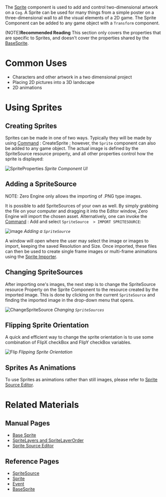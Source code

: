 The [Sprite](https://github.com/zeroengineteam/ZeroDocs/blob/master/zero_editor_documentation/code_reference/class_reference/Sprite.markdown) component is used to add and control two-dimensional artwork on a `Cog`. A Sprite can be used for many things from a simple poster on a three-dimensional wall to all the visual elements of a 2D game. The Sprite Component can be added to any game object with a `Transform` component.

(NOTE)**Recommended Reading** This section only covers the properties that are specific to Sprites, and doesn't cover the properties shared by the [BaseSprite](https://github.com/zeroengineteam/ZeroDocs/blob/master/zero_editor_documentation/code_reference/class_reference/BaseSprite.markdown).
 # Common Uses

 - Characters and other artwork in a two dimensional project
 - Placing 2D pictures into a 3D landscape
 - 2D animations 

 # Using Sprites
 ## Creating Sprites
Sprites can be made in one of two ways. Typically they will be made by using [Command](https://github.com/zeroengineteam/ZeroDocs/blob/master/zero_editor_documentation/ZeroManual/Editor/EditorCommands/Commands.markdown) : CreateSprite ; however, the `Sprite` component can also be added to any game object.  The actual image is defined by the SpriteSource resource property, and all other properties control how the sprite is displayed:



![SpriteProperties](https://media.githubusercontent.com/media/zeroengineteam/ZeroFiles/master/doc_files/47784.png) *Sprite Component UI*


 ## Adding a SpriteSource
NOTE: Zero Engine only allows the importing of .PNG type images.

It is possible to add SpriteSources of your own as well. By simply grabbing the file on your computer and dragging it into the Editor window, Zero Engine will import the chosen asset. Alternatively, one can invoke the [Command](https://github.com/zeroengineteam/ZeroDocs/blob/master/zero_editor_documentation/ZeroManual/Editor/EditorCommands/Commands.markdown) : Add  and select `SpriteSource  > IMPORT SPRITESOURCE`:



![image](https://media.githubusercontent.com/media/zeroengineteam/ZeroFiles/master/doc_files/45986.png) *Adding a `SpriteSource`*


A window will open where the user may select the image or images to import, keeping the saved Resolution and Size. Once imported, these files can then be used to create single frame images or multi-frame animations using the [Sprite Importer](https://github.com/zeroengineteam/ZeroDocs/blob/master/zero_editor_documentation/zeromanual/graphics/sprites/spriteimporter.markdown).

 ## Changing SpriteSources
After importing one's images, the next step is to change the SpriteSource resource Property on the Sprite Component to the resource created by the imported image. This is done by clicking on the current `SpriteSource` and finding the imported image in the drop-down menu that opens.



![ChangeSpriteSource](https://media.githubusercontent.com/media/zeroengineteam/ZeroFiles/master/doc_files/47786.png) *Changing `SpriteSources`*


 ## Flipping Sprite Orientation
A quick and efficient way to change the sprite orientation is to use some combination of FlipX checkBox and FlipY checkBox variables.



![Flip](https://media.githubusercontent.com/media/zeroengineteam/ZeroFiles/master/doc_files/47789.gif) *Flipping Sprite Orientation*


 ## Sprites As Animations
To use Sprites as animations rather than still images, please refer to [Sprite Source Editor](https://github.com/zeroengineteam/ZeroDocs/blob/master/zero_editor_documentation/ZeroManual/Graphics/Sprites/SpriteSourceEditor.markdown).

 # Related Materials
 ## Manual Pages
- [Base Sprite](https://github.com/zeroengineteam/ZeroDocs/blob/master/zero_editor_documentation/ZeroManual/Graphics/Sprites/BaseSprite.markdown)
- [SpriteLayers and SpriteLayerOrder](https://github.com/zeroengineteam/ZeroDocs/blob/master/zero_editor_documentation/ZeroManual/Graphics/Sprites/SpriteLayer.markdown)
- [Sprite Source Editor](https://github.com/zeroengineteam/ZeroDocs/blob/master/zero_editor_documentation/ZeroManual/Graphics/Sprites/SpriteSourceEditor.markdown)


 ## Reference Pages
- [SpriteSource](https://github.com/zeroengineteam/ZeroDocs/blob/master/zero_editor_documentation/code_reference/class_reference/SpriteSource.markdown) 
- [Sprite](https://github.com/zeroengineteam/ZeroDocs/blob/master/zero_editor_documentation/code_reference/class_reference/Sprite.markdown) 
- [Event](https://github.com/zeroengineteam/ZeroDocs/blob/master/zero_editor_documentation/code_reference/class_reference/Event.markdown) 
- [BaseSprite](https://github.com/zeroengineteam/ZeroDocs/blob/master/zero_editor_documentation/code_reference/class_reference/BaseSprite.markdown)  

 